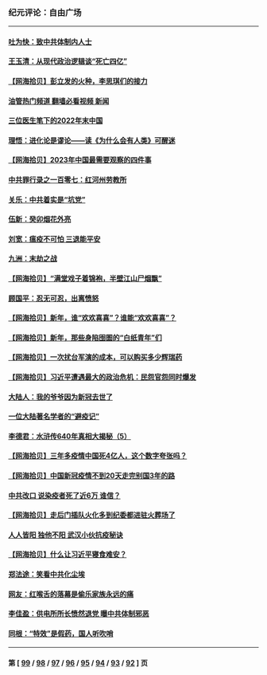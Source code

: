 ### 纪元评论：自由广场
---
#### [吐为快：致中共体制内人士](../../pages/nsc993/n13917176.md?01290330) 
#### [王玉清：从现代政治逻辑谈“死亡四亿”](../../pages/nsc993/n13917133.md?01290330) 
#### [【网海拾贝】彭立发的火种，李思琪们的接力](../../pages/nsc993/n13916956.md?01290330) 
#### [油管热门频道 翻墙必看视频 新闻](ok?01290330)
#### [三位医生笔下的2022年末中国](../../pages/nsc993/n13916545.md?01290330) 
#### [理悟：进化论是谬论——读《为什么会有人类》可醒迷](../../pages/nsc993/n13916374.md?01290330) 
#### [【网海拾贝】2023年中国最需要观察的四件事](../../pages/nsc993/n13915970.md?01290330) 
#### [中共罪行录之一百零七：红河州劳教所](../../pages/nsc993/n13915968.md?01290330) 
#### [关乐：中共着实是“坑党”](../../pages/nsc993/n13915961.md?01290330) 
#### [伍新：癸卯烟花外亮](../../pages/nsc993/n13915958.md?01290330) 
#### [刘宽：瘟疫不可怕 三退能平安](../../pages/nsc993/n13915952.md?01290330) 
#### [九洲：末劫之战](../../pages/nsc993/n13915944.md?01290330) 
#### [【网海拾贝】“满堂戏子着锦袍，半壁江山尸烟飘”](../../pages/nsc993/n13915167.md?01290330) 
#### [顾国平：忍无可忍，出离愤怒](../../pages/nsc993/n13914884.md?01290330) 
#### [【网海拾贝】新年，谁“欢欢喜喜”？谁能“欢欢喜喜”？](../../pages/nsc993/n13914632.md?01290330) 
#### [【网海拾贝】新年，那些身陷囹圄的“白纸青年”们](../../pages/nsc993/n13914082.md?01290330) 
#### [【网海拾贝】一次扰台军演的成本，可以购买多少辉瑞药](../../pages/nsc993/n13913014.md?01290330) 
#### [【网海拾贝】习近平遭遇最大的政治危机：民怨官怨同时爆发](../../pages/nsc993/n13912209.md?01290330) 
#### [大陆人：我的爷爷因为新冠去世了](../../pages/nsc993/n13911813.md?01290330) 
#### [一位大陆著名学者的“避疫记”](../../pages/nsc993/n13910818.md?01290330) 
#### [李德君：水浒传640年真相大揭秘（5）](../../pages/nsc993/n13910762.md?01290330) 
#### [【网海拾贝】三年多疫情中国死4亿人，这个数字夸张吗？](../../pages/nsc993/n13910014.md?01290330) 
#### [【网海拾贝】中国新冠疫情不到20天走完别国3年的路](../../pages/nsc993/n13909874.md?01290330) 
#### [中共改口 说染疫者死了近6万 谁信？](../../pages/nsc993/n13909190.md?01290330) 
#### [【网海拾贝】走后门插队火化多到纪委都进驻火葬场了](../../pages/nsc993/n13908847.md?01290330) 
#### [人人皆阳 独他不阳 武汉小伙抗疫秘诀](../../pages/nsc993/n13908649.md?01290330) 
#### [【网海拾贝】什么让习近平寝食难安？](../../pages/nsc993/n13907971.md?01290330) 
#### [郑法途：笑看中共化尘埃](../../pages/nsc993/n13908320.md?01290330) 
#### [网友：红喉舌的落幕是偷乐家族永远的痛](../../pages/nsc993/n13907887.md?01290330) 
#### [李佳盈：供电所所长愤然退党 曝中共体制邪恶](../../pages/nsc993/n13907773.md?01290330) 
#### [同根：“特效”是假药，国人听吹哨](../../pages/nsc993/n13907441.md?01290330) 

---
#### 第 [ [99](./99.md?01290330) / [98](./98.md?01290330) / [97](./97.md?01290330) / [96](./96.md?01290330) / [95](./95.md?01290330) / [94](./94.md?01290330) / [93](./93.md?01290330) / [92](./92.md?01290330) ] 页
